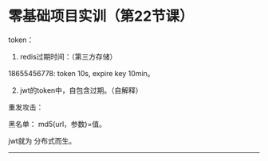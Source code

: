 # 零基础项目实训（第22节课）

token：

1. redis过期时间：（第三方存储）

18655456778:  token    10s,    expire key 10min。

2. jwt的token中，自包含过期。（自解释）



重发攻击：

黑名单： md5(url，参数)=值。

jwt就为 分布式而生。

----





